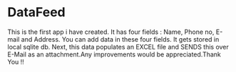 # DataFeed
This is the first app i have created. It has four fields : Name, Phone no, E-mail and Address. You can add data in these four fields. It gets stored in local sqlite db. Next, this data populates an EXCEL file and SENDS this over E-Mail as an attachment.Any improvements would be appreciated.Thank You !!
